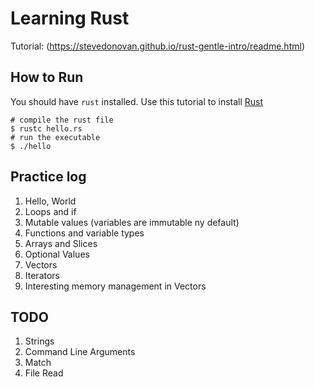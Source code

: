 # Learning Rust

Tutorial: (https://stevedonovan.github.io/rust-gentle-intro/readme.html)

## How to Run
You should have `rust` installed.
Use this tutorial to install [Rust](!https://www.rust-lang.org/tools/install)

    # compile the rust file
    $ rustc hello.rs
    # run the executable
    $ ./hello

## Practice log
1. Hello, World
2. Loops and if
3. Mutable values (variables are immutable ny default)
4. Functions and variable types
5. Arrays and Slices
6. Optional Values
7. Vectors
8. Iterators
9. Interesting memory management in Vectors

## TODO
1. Strings
2. Command Line Arguments
3. Match
4. File Read
